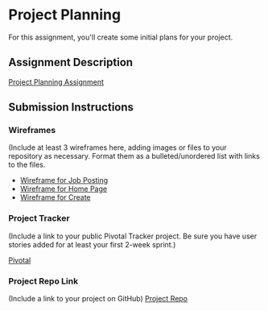 # Project Planning
For this assignment, you'll create some initial plans for your project.

## Assignment Description
[Project Planning Assignment](https://education.launchcode.org/liftoff/assignments/planning/)

## Submission Instructions

### Wireframes

(Include at least 3 wireframes here, adding images or files to your repository as necessary. Format them as a bulleted/unordered list with links to the files.

* [Wireframe for Job Posting](https://github.com/jaydedm/liftoff-assignments/blob/master/P3-Project_Planning/IMG_0134.jpeg)
* [Wireframe for Home Page](https://github.com/jaydedm/liftoff-assignments/blob/master/P3-Project_Planning/IMG_0135.jpeg)
* [Wireframe for Create](https://github.com/jaydedm/liftoff-assignments/blob/master/P3-Project_Planning/IMG_0136.jpeg)


### Project Tracker

(Include a link to your public Pivotal Tracker project. Be sure you have user stories added for at least your first 2-week sprint.)

[Pivotal](https://www.pivotaltracker.com/n/projects/2197137)



### Project Repo Link

(Include a link to your project on GitHub)
[Project Repo](https://github.com/jaydedm/ArtCircle)